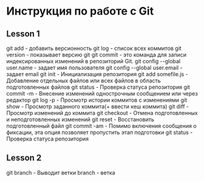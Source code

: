 # Инструкция по работе с Git
## Lesson 1
git add - добавить версионность
git log - список всех коммитов
git version - показывает версию git
git commit -  это команда для записи индексированных изменений в репозиторий Git.
git config --global user.name - задает имя пользователя
git config --global user.email - задает email
git init - Инициализация репозитория
git add somefile.js - Добавление отдельных файлов или всех файлов в область подготовленных файлов
git status - Проверка статуса репозитория
git commit -m - Внесение изменений однострочным сообщением или через редактор
git log -p - Просмотр истории коммитов с изменениями
git show - Просмотр заданного коммита(+ ввести кеш коммита)
git diff - Просмотр изменений до коммита
git checkout - Отмена подготовленных и неподготовленных изменений
git reset - Восстановить подготовленный файл
git commit -am - Помимо включения сообщения о фиксации, эта опция позволяет пропустить этап подготовки
git status - Проверка статуса репозитория
## Lesson 2
git branch - Выводит ветки
branch - ветка